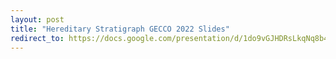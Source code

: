 ```yaml
---
layout: post
title: "Hereditary Stratigraph GECCO 2022 Slides"
redirect_to: https://docs.google.com/presentation/d/1do9vGJHDRsLkqNq8b4GduSWLArNaLY9fkLBUf7-RnJE
---
```

